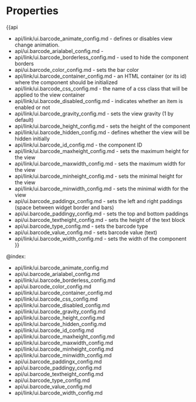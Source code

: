 Properties
==========

{{api
- api/link/ui.barcode_animate_config.md - defines or disables view change animation.
- api/ui.barcode_arialabel_config.md - 
- api/link/ui.barcode_borderless_config.md - used to hide the component borders
- api/ui.barcode_color_config.md - sets the bar color
- api/link/ui.barcode_container_config.md - an HTML container (or its id) where the component should be initialized
- api/link/ui.barcode_css_config.md - the name of a css class that will be applied to the view container
- api/link/ui.barcode_disabled_config.md - indicates whether an item is enabled or not
- api/link/ui.barcode_gravity_config.md - sets the view gravity (1 by default)
- api/link/ui.barcode_height_config.md - sets the height of the component
- api/link/ui.barcode_hidden_config.md - defines whether the view will be hidden initially
- api/link/ui.barcode_id_config.md - the component ID
- api/link/ui.barcode_maxheight_config.md - sets the maximum height for the view
- api/link/ui.barcode_maxwidth_config.md - sets the maximum width for the view
- api/link/ui.barcode_minheight_config.md - sets the minimal height for the view
- api/link/ui.barcode_minwidth_config.md - sets the minimal width for the view
- api/ui.barcode_paddingx_config.md - sets the left and right paddings (space between widget border and bars)
- api/ui.barcode_paddingy_config.md - sets the top and bottom paddings
- api/ui.barcode_textheight_config.md - sets the height of the text block
- api/ui.barcode_type_config.md - sets the barcode type
- api/ui.barcode_value_config.md - sets barcode value (text)
- api/link/ui.barcode_width_config.md - sets the width of the component
}}

@index:
- api/link/ui.barcode_animate_config.md
- api/ui.barcode_arialabel_config.md
- api/link/ui.barcode_borderless_config.md
- api/ui.barcode_color_config.md
- api/link/ui.barcode_container_config.md
- api/link/ui.barcode_css_config.md
- api/link/ui.barcode_disabled_config.md
- api/link/ui.barcode_gravity_config.md
- api/link/ui.barcode_height_config.md
- api/link/ui.barcode_hidden_config.md
- api/link/ui.barcode_id_config.md
- api/link/ui.barcode_maxheight_config.md
- api/link/ui.barcode_maxwidth_config.md
- api/link/ui.barcode_minheight_config.md
- api/link/ui.barcode_minwidth_config.md
- api/ui.barcode_paddingx_config.md
- api/ui.barcode_paddingy_config.md
- api/ui.barcode_textheight_config.md
- api/ui.barcode_type_config.md
- api/ui.barcode_value_config.md
- api/link/ui.barcode_width_config.md

